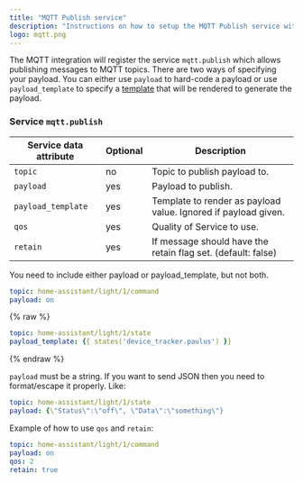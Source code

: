 ```yaml
---
title: "MQTT Publish service"
description: "Instructions on how to setup the MQTT Publish service within Home Assistant."
logo: mqtt.png
---
```


The MQTT integration will register the service `mqtt.publish` which allows publishing messages to MQTT topics. There are two ways of specifying your payload. You can either use `payload` to hard-code a payload or use `payload_template` to specify a [template](/topics/templating/) that will be rendered to generate the payload.

### Service `mqtt.publish`

| Service data attribute | Optional | Description |
| ---------------------- | -------- | ----------- |
| `topic` | no | Topic to publish payload to.
| `payload` | yes | Payload to publish.
| `payload_template` | yes | Template to render as payload value. Ignored if payload given.
| `qos` | yes | Quality of Service to use.
| `retain` | yes | If message should have the retain flag set. (default: false)

<div class='note'>
You need to include either payload or payload_template, but not both.
</div>

```yaml
topic: home-assistant/light/1/command
payload: on
```

{% raw %}
```yaml
topic: home-assistant/light/1/state
payload_template: {{ states('device_tracker.paulus') }}
```
{% endraw %}

`payload` must be a string. If you want to send JSON then you need to format/escape it properly. Like:

```yaml
topic: home-assistant/light/1/state
payload: {\"Status\":\"off\", \"Data\":\"something\"}
``` 

Example of how to use `qos` and `retain`:

```yaml
topic: home-assistant/light/1/command
payload: on
qos: 2
retain: true
```
